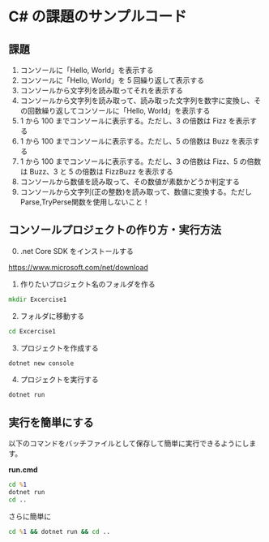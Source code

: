 # C# の課題のサンプルコード

## 課題

1. コンソールに「Hello, World」を表示する
1. コンソールに「Hello, World」を 5 回繰り返して表示する
1. コンソールから文字列を読み取ってそれを表示する
1. コンソールから文字列を読み取って、読み取った文字列を数字に変換し、その回数繰り返してコンソールに「Hello, World」を表示する
1. 1 から 100 までコンソールに表示する。ただし、3 の倍数は Fizz を表示する
1. 1 から 100 までコンソールに表示する。ただし、5 の倍数は Buzz を表示する
1. 1 から 100 までコンソールに表示する。ただし、3 の倍数は Fizz、5 の倍数は Buzz、3 と 5 の倍数は FizzBuzz を表示する
1. コンソールから数値を読み取って、その数値が素数かどうか判定する
1. コンソールから文字列(正の整数)を読み取って、数値に変換する。ただしParse,TryPerse関数を使用しないこと！

## コンソールプロジェクトの作り方・実行方法

0. .net Core SDK をインストールする

https://www.microsoft.com/net/download

1. 作りたいプロジェクト名のフォルダを作る
```cmd
mkdir Excercise1
```
2. フォルダに移動する
```cmd
cd Excercise1
```

3. プロジェクトを作成する
```cmd
dotnet new console
```

4. プロジェクトを実行する
```cmd
dotnet run
```

## 実行を簡単にする

以下のコマンドをバッチファイルとして保存して簡単に実行できるようにします。

**run.cmd**

```cmd
cd %1
dotnet run
cd ..
```

さらに簡単に

```cmd
cd %1 && dotnet run && cd ..
```
